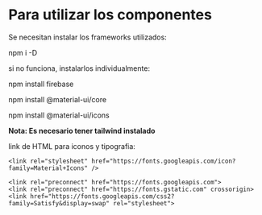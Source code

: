 # Para utilizar los componentes

Se necesitan instalar los frameworks utilizados:

npm i -D




si no funciona, instalarlos individualmente:

npm install firebase

npm install @material-ui/core

npm install @material-ui/icons




**Nota: Es necesario tener tailwind instalado**


link de HTML para iconos y tipografia:

    <link rel="stylesheet" href="https://fonts.googleapis.com/icon?family=Material+Icons" />

    <link rel="preconnect" href="https://fonts.googleapis.com">
    <link rel="preconnect" href="https://fonts.gstatic.com" crossorigin>
    <link href="https://fonts.googleapis.com/css2?family=Satisfy&display=swap" rel="stylesheet">


